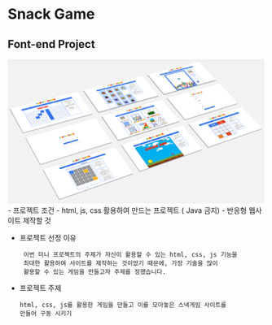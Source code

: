 # Snack Game 
## Font-end Project
<img src="mediamodifier_image.png">
- 프로젝트 조건
  - html, js, css 활용하여 만드는 프로젝트 ( Java 금지)
  - 반응형 웹사이트 제작할 것


- 프로젝트 선정 이유
   ```
    이번 미니 프로젝트의 주제가 자신이 활용할 수 있는 html, css, js 기능을 
    최대한 활용하여 사이트를 제작하는 것이었기 때문에, 가장 기술을 많이 
    활용할 수 있는 게임을 만들고자 주제를 정했습니다.
    ```
- 프로젝트 주제
    ```
    html, css, js를 활용한 게임을 만들고 이를 모아놓은 스낵게임 사이트를 
    만들어 구동 시키기
    ```
